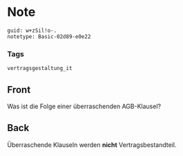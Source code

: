 # Note
```
guid: w+zSil!o-.
notetype: Basic-02d89-e0e22
```

### Tags
```
vertragsgestaltung_it
```

## Front
Was ist die Folge einer überraschenden AGB-Klausel?

## Back
Überraschende Klauseln werden <b>nicht</b> Vertragsbestandteil.
